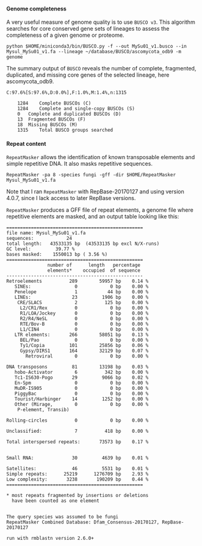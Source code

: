 #### Genome completeness 
A very useful measure of genome quality is to use `BUSCO v3`. This algorithm searches for core conserved gene sets of lineages to assess the completeness of a given genome or proteome.  

```ShellSession
python $HOME/miniconda3/bin/BUSCO.py -f --out MySu01_v1.busco --in Mysul_MySu01_v1.fa --lineage ~/database/BUSCO/ascomycota_odb9 -m genome
```

The summary output of `BUSCO` reveals the number of complete, fragmented, duplicated, and missing core genes of the selected lineage, here ascomycota_odb9.
```
C:97.6%[S:97.6%,D:0.0%],F:1.0%,M:1.4%,n:1315

	1284	Complete BUSCOs (C)
	1284	Complete and single-copy BUSCOs (S)
	0	Complete and duplicated BUSCOs (D)
	13	Fragmented BUSCOs (F)
	18	Missing BUSCOs (M)
	1315	Total BUSCO groups searched
```

#### Repeat content
`RepeatMasker` allows the identification of known transposable elements and simple repetitive DNA. It also masks repetitive sequences.
```ShellSession
RepeatMasker -pa 8 -species fungi -gff -dir $HOME/RepeatMasker Mysul_MySu01_v1.fa
```
Note that I ran `RepeatMasker` with RepBase-20170127 and using version 4.0.7, since I lack access to later RepBase versions. 

`RepeatMasker` produces a GFF file of repeat elements, a genome file where repetitive elements are masked, and an output table looking like this:
```
==================================================
file name: Mysul_MySu01_v1.fa       
sequences:            24
total length:   43533135 bp  (43533135 bp excl N/X-runs)
GC level:         39.77 %
bases masked:    1550013 bp ( 3.56 %)
==================================================
               number of      length   percentage
               elements*    occupied  of sequence
--------------------------------------------------
Retroelements          289        59957 bp    0.14 %
   SINEs:                0            0 bp    0.00 %
   Penelope              1           44 bp    0.00 %
   LINEs:               23         1906 bp    0.00 %
    CRE/SLACS            2          125 bp    0.00 %
     L2/CR1/Rex          0            0 bp    0.00 %
     R1/LOA/Jockey       0            0 bp    0.00 %
     R2/R4/NeSL          0            0 bp    0.00 %
     RTE/Bov-B           0            0 bp    0.00 %
     L1/CIN4             0            0 bp    0.00 %
   LTR elements:       266        58051 bp    0.13 %
     BEL/Pao             0            0 bp    0.00 %
     Ty1/Copia         101        25856 bp    0.06 %
     Gypsy/DIRS1       164        32129 bp    0.07 %
       Retroviral        0            0 bp    0.00 %

DNA transposons         81        13198 bp    0.03 %
   hobo-Activator        6          342 bp    0.00 %
   Tc1-IS630-Pogo       29         9066 bp    0.02 %
   En-Spm                0            0 bp    0.00 %
   MuDR-IS905            0            0 bp    0.00 %
   PiggyBac              0            0 bp    0.00 %
   Tourist/Harbinger    14         1252 bp    0.00 %
   Other (Mirage,        0            0 bp    0.00 %
    P-element, Transib)

Rolling-circles          0            0 bp    0.00 %

Unclassified:            7          418 bp    0.00 %

Total interspersed repeats:       73573 bp    0.17 %


Small RNA:              30         4639 bp    0.01 %

Satellites:             46         5531 bp    0.01 %
Simple repeats:      25219      1276709 bp    2.93 %
Low complexity:       3238       190209 bp    0.44 %
==================================================

* most repeats fragmented by insertions or deletions
  have been counted as one element
                                                      

The query species was assumed to be fungi         
RepeatMasker Combined Database: Dfam_Consensus-20170127, RepBase-20170127
        
run with rmblastn version 2.6.0+
```
